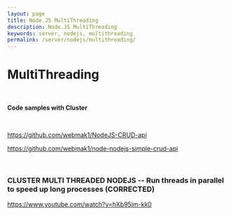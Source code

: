 ```yaml
---
layout: page
title: Node.JS MultiThreading
description: Node.JS MultiThreading
keywords: server, nodejs, multithreading
permalink: /server/nodejs/multithreading/
---
```


# MultiThreading

<br/>

**Code samples with Cluster**

<br/>

https://github.com/webmak1/NodeJS-CRUD-api

https://github.com/webmak1/node-nodejs-simple-crud-api

<br/>

### CLUSTER MULTI THREADED NODEJS -- Run threads in parallel to speed up long processes (CORRECTED)

https://www.youtube.com/watch?v=hXb95jm-kk0

